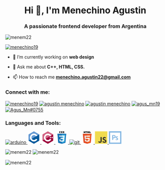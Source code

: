 <h1 align="center">Hi 👋, I'm Menechino Agustin</h1>
<h3 align="center">A passionate frontend developer from Argentina</h3>

<p align="left"> <img src="https://komarev.com/ghpvc/?username=menem22&label=Profile%20views&color=0e75b6&style=flat" alt="menem22" /> </p>

<p align="left"> <a href="https://twitter.com/menechino19" target="blank"><img src="https://img.shields.io/twitter/follow/menechino19?logo=twitter&style=for-the-badge" alt="menechino19" /></a> </p>

- 🔭 I’m currently working on **web design**

- 💬 Ask me about **C++, HTML, CSS.**

- 📫 How to reach me **menechino.agustin22@gmail.com**

<h3 align="left">Connect with me:</h3>
<p align="left">
<a href="https://twitter.com/menechino19" target="blank"><img align="center" src="https://raw.githubusercontent.com/rahuldkjain/github-profile-readme-generator/master/src/images/icons/Social/twitter.svg" alt="menechino19" height="30" width="40" /></a>
<a href="https://linkedin.com/in/agustin menechino" target="blank"><img align="center" src="https://raw.githubusercontent.com/rahuldkjain/github-profile-readme-generator/master/src/images/icons/Social/linked-in-alt.svg" alt="agustin menechino" height="30" width="40" /></a>
<a href="https://fb.com/agustin menechino" target="blank"><img align="center" src="https://raw.githubusercontent.com/rahuldkjain/github-profile-readme-generator/master/src/images/icons/Social/facebook.svg" alt="agustin menechino" height="30" width="40" /></a>
<a href="https://instagram.com/agus_mn19" target="blank"><img align="center" src="https://raw.githubusercontent.com/rahuldkjain/github-profile-readme-generator/master/src/images/icons/Social/instagram.svg" alt="agus_mn19" height="30" width="40" /></a>
<a href="https://discord.gg/Agus_Mn#0755" target="blank"><img align="center" src="https://raw.githubusercontent.com/rahuldkjain/github-profile-readme-generator/master/src/images/icons/Social/discord.svg" alt="Agus_Mn#0755" height="30" width="40" /></a>
</p>

<h3 align="left">Languages and Tools:</h3>
<p align="left"> <a href="https://www.arduino.cc/" target="_blank" rel="noreferrer"> <img src="https://cdn.worldvectorlogo.com/logos/arduino-1.svg" alt="arduino" width="40" height="40"/> </a> <a href="https://www.cprogramming.com/" target="_blank" rel="noreferrer"> <img src="https://raw.githubusercontent.com/devicons/devicon/master/icons/c/c-original.svg" alt="c" width="40" height="40"/> </a> <a href="https://www.w3schools.com/cpp/" target="_blank" rel="noreferrer"> <img src="https://raw.githubusercontent.com/devicons/devicon/master/icons/cplusplus/cplusplus-original.svg" alt="cplusplus" width="40" height="40"/> </a> <a href="https://www.w3schools.com/css/" target="_blank" rel="noreferrer"> <img src="https://raw.githubusercontent.com/devicons/devicon/master/icons/css3/css3-original-wordmark.svg" alt="css3" width="40" height="40"/> </a> 
<a href="https://git-scm.com/" target="_blank" rel="noreferrer"> <img src="https://www.vectorlogo.zone/logos/git-scm/git-scm-icon.svg" alt="git" width="40" height="40"/> </a> 
<a href="https://www.w3.org/html/" target="_blank" rel="noreferrer"> <img src="https://raw.githubusercontent.com/devicons/devicon/master/icons/html5/html5-original-wordmark.svg" alt="html5" width="40" height="40"/> </a> <a href="https://developer.mozilla.org/en-US/docs/Web/JavaScript" target="_blank" rel="noreferrer"> 
<img src="https://raw.githubusercontent.com/devicons/devicon/master/icons/javascript/javascript-original.svg" alt="javascript" width="40" height="40"/> </a> 
<a href="https://www.photoshop.com/en" target="_blank" rel="noreferrer"> <img src="https://raw.githubusercontent.com/devicons/devicon/master/icons/photoshop/photoshop-line.svg" alt="photoshop" width="40" height="40"/> </a> </p>

<p><img align="left" src="https://github-readme-stats.vercel.app/api/top-langs?username=menem22&show_icons=true&locale=en&layout=compactlangs_count=7&theme=dark" alt="menem22" /></p>

<p>&nbsp;<img right="center" src="https://github-readme-stats.vercel.app/api?username=menem22&show_icons=true&locale=en&langs_count=7&theme=dark" alt="menem22" /></p>

<p><img align="center" src="https://github-readme-streak-stats.herokuapp.com/?user=menem22&langs_count=7&theme=dark" alt="menem22" /></p>


